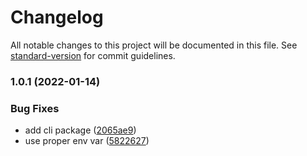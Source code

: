 # Changelog

All notable changes to this project will be documented in this file. See [standard-version](https://github.com/conventional-changelog/standard-version) for commit guidelines.

### 1.0.1 (2022-01-14)


### Bug Fixes

* add cli package ([2065ae9](https://github.com/TapiocaMarket/erc721exchange-types/commit/2065ae931ecd238040df6ad24280f3fd8291be1b))
* use proper env var ([5822627](https://github.com/TapiocaMarket/erc721exchange-types/commit/582262761e7ccff44863f09b2a91123ac6b93913))
